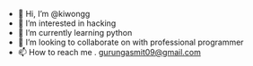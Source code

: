 - 👋 Hi, I’m @kiwongg
- 👀 I’m interested in hacking
- 🌱 I’m currently learning python
- 💞️ I’m looking to collaborate on with professional programmer
- 📫 How to reach me . gurungasmit09@gmail.com

<!---
kiwongg/kiwongg is a ✨ special ✨ repository because its `README.md` (this file) appears on your GitHub profile.
You can click the Preview link to take a look at your changes.
--->

